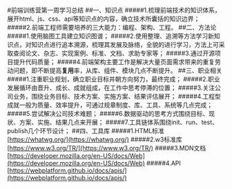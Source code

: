 #前端训练营第一周学习总结
##一、知识点
#####1.梳理前端技术的知识体系，展开html、js、css、api等知识点的内容，确立技术所囊括的知识边界；
#####2.前端工程师需要培养的三大能力：编程、架构、工程。
##二、方法论
#####1.使用脑图工具建立知识图谱；
#####2.使用整理、追溯等方法学习新知识点，对知识点进行追本溯源，梳理其发展及脉络，全貌的进行学习，方法上可采取查阅论文、杂志、实现案例、标准、文档、求助专家等；
#####3.通过开源项目提升代码质量；
#####4.前端架构主要工作是解决大量页面需求带来的重复劳动问题，即不断提高**复用**率，从库、组件、模块几点不断提升。
##三、职业相关
#####1.注重职业规划，确立职业目标并朝方向努力，最终完成；
#####2.职业发展循环由晋升、成长、成就组成，在工作中思考停滞的位置；
#####3.关注公司业务，围绕业务目标、技术方案、实施方案、结果评估展开；
#####4.工程型成就一般为质量、效率提升，可通过规章制度、库、工具、系统等几点完成；
#####5.尝试解决公司技术难题；
#####6.数据驱动的思考方式围绕目标、现状、方案、实施、结果几点来开展；
#####7.工具链体系围绕init、run、test、publish几个环节设计；
##四、工具库
#####1.HTML标准 [https://whatwg.org/](https://whatwg.org/)
#####2.w3标准库 [https://www.w3.org/TR/](https://www.w3.org/TR/)
#####3.MDN文档 [https://developer.mozilla.org/en-US/docs/Web](https://developer.mozilla.org/en-US/docs/Web)
#####4.API [https://webplatform.github.io/docs/apis/](https://webplatform.github.io/docs/apis/)



